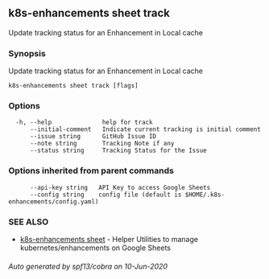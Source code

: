 ## k8s-enhancements sheet track

Update tracking status for an Enhancement in Local cache

### Synopsis

Update tracking status for an Enhancement in Local cache

```
k8s-enhancements sheet track [flags]
```

### Options

```
  -h, --help              help for track
      --initial-comment   Indicate current tracking is initial comment
      --issue string      GitHub Issue ID
      --note string       Tracking Note if any
      --status string     Tracking Status for the Issue
```

### Options inherited from parent commands

```
      --api-key string   API Key to access Google Sheets
      --config string    config file (default is $HOME/.k8s-enhancements/config.yaml)
```

### SEE ALSO

* [k8s-enhancements sheet](k8s-enhancements_sheet.md)	 - Helper Utilities to manage kubernetes/enhancements on Google Sheets

###### Auto generated by spf13/cobra on 10-Jun-2020
